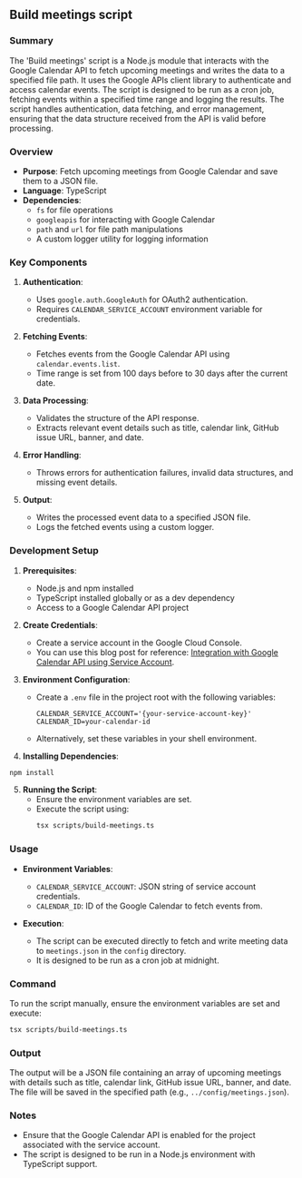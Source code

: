 ## Build meetings script

### Summary

The 'Build meetings' script is a Node.js module that interacts with the Google Calendar API to fetch upcoming meetings and writes the data to a specified file path. It uses the Google APIs client library to authenticate and access calendar events.
The script is designed to be run as a cron job, fetching events within a specified time range and logging the results. The script handles authentication, data fetching, and error management, ensuring that the data structure received from the API is valid before processing.

### Overview

- **Purpose**: Fetch upcoming meetings from Google Calendar and save them to a JSON file.
- **Language**: TypeScript
- **Dependencies**: 
  - `fs` for file operations
  - `googleapis` for interacting with Google Calendar
  - `path` and `url` for file path manipulations
  - A custom logger utility for logging information

### Key Components

1. **Authentication**:
   - Uses `google.auth.GoogleAuth` for OAuth2 authentication.
   - Requires `CALENDAR_SERVICE_ACCOUNT` environment variable for credentials.

2. **Fetching Events**:
   - Fetches events from the Google Calendar API using `calendar.events.list`.
   - Time range is set from 100 days before to 30 days after the current date.

3. **Data Processing**:
   - Validates the structure of the API response.
   - Extracts relevant event details such as title, calendar link, GitHub issue URL, banner, and date.

4. **Error Handling**:
   - Throws errors for authentication failures, invalid data structures, and missing event details.

5. **Output**:
   - Writes the processed event data to a specified JSON file.
   - Logs the fetched events using a custom logger.

### Development Setup

1. **Prerequisites**:
   - Node.js and npm installed
   - TypeScript installed globally or as a dev dependency
   - Access to a Google Calendar API project

2. **Create Credentials**:
   - Create a service account in the Google Cloud Console.
   - You can use this blog post for reference: [Integration with Google Calendar API using Service Account](https://medium.com/iceapple-tech-talks/integration-with-google-calendar-api-using-service-account-1471e6e102c8).

3. **Environment Configuration**:
   - Create a `.env` file in the project root with the following variables:
     ```
     CALENDAR_SERVICE_ACCOUNT='{your-service-account-key}'
     CALENDAR_ID=your-calendar-id
     ```
   - Alternatively, set these variables in your shell environment.

4. **Installing Dependencies**:
  ```bash
  npm install
  ```

5. **Running the Script**:
   - Ensure the environment variables are set.
   - Execute the script using:
     ```bash
     tsx scripts/build-meetings.ts
     ```

### Usage

- **Environment Variables**:
  - `CALENDAR_SERVICE_ACCOUNT`: JSON string of service account credentials.
  - `CALENDAR_ID`: ID of the Google Calendar to fetch events from.

- **Execution**:
  - The script can be executed directly to fetch and write meeting data to `meetings.json` in the `config` directory.
  - It is designed to be run as a cron job at midnight.

### Command

To run the script manually, ensure the environment variables are set and execute:

```bash
tsx scripts/build-meetings.ts
```

### Output
The output will be a JSON file containing an array of upcoming meetings with details such as title, calendar link, GitHub issue URL, banner, and date. The file will be saved in the specified path (e.g., `../config/meetings.json`).

### Notes
- Ensure that the Google Calendar API is enabled for the project associated with the service account.
- The script is designed to be run in a Node.js environment with TypeScript support.
